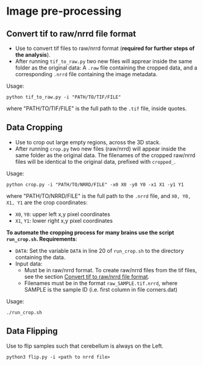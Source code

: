 # Image pre-processing


## Convert tif to raw/nrrd file format

* Use to convert tif files to raw/nrrd format (**required for further steps of the analysis**).
* After running `tif_to_raw.py` two new files will apprear inside the same folder as the original data: A `.raw` file containing the cropped data, and a corresponding `.nrrd` file containing the image metadata.

Usage:
```
python tif_to_raw.py -i "PATH/TO/TIF/FILE"
```
where "PATH/TO/TIF/FILE" is the full path to the `.tif` file, inside quotes.




## Data Cropping

* Use to crop out large empty regions, across the 3D stack.
* After running `crop.py` two new files (raw/nrrd) will appear inside the same folder as the original data. The filenames of the cropped raw/nrrd files will be identical to the original data, prefixed with `cropped_`. 

Usage:
```
python crop.py -i "PATH/TO/NRRD/FILE" -x0 X0 -y0 Y0 -x1 X1 -y1 Y1
```
where "PATH/TO/NRRD/FILE" is the full path to the `.nrrd` file, and `X0, Y0, X1, Y1` are the crop coordinates:
* `X0`, `Y0`: upper left x,y pixel coordinates
* `X1`, `Y1`: lower right x,y pixel coordinates


**To automate the cropping process for many brains use the script `run_crop.sh`. Requirements**:
* `DATA`: Set the variable `DATA` in line 20 of `run_crop.sh` to the directory containing the data.
* Input data:
  * Must be in raw/nrrd format. To create raw/nrrd files from the tif files, see the section [Convert tif to raw/nrrd file format](https://github.com/aecon/3D-microglia-netoglitazone/tree/main/pre-processing#convert-tif-to-rawnrrd-file-format).
  * Filenames must be in the format `raw_SAMPLE.tif.nrrd`, where SAMPLE is the sample ID (i.e. first column in file corners.dat)

Usage:
```
./run_crop.sh
```


## Data Flipping

Use to flip samples such that cerebellum is always on the Left.
```
python3 flip.py -i <path to nrrd file>
```


